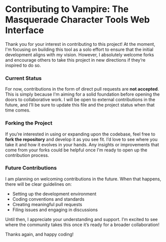 # Contributing to Vampire: The Masquerade Character Tools Web Interface

Thank you for your interest in contributing to this project! At the moment, I'm focusing on building this tool as a solo effort to ensure that the initial development aligns with my vision. However, I absolutely welcome forks and encourage others to take this project in new directions if they’re inspired to do so.

### Current Status
For now, contributions in the form of direct pull requests are **not accepted**. This is simply because I'm aiming for a solid foundation before opening the doors to collaborative work. I will be open to external contributions in the future, and I’ll be sure to update this file and the project status when that time comes.

### Forking the Project
If you’re interested in using or expanding upon the codebase, feel free to **fork the repository** and develop it as you see fit. I’d love to see where you take it and how it evolves in your hands. Any insights or improvements that come from your forks could be helpful once I'm ready to open up the contribution process.

### Future Contributions
I am planning on welcoming contributions in the future. When that happens, there will be clear guidelines on:
- Setting up the development environment
- Coding conventions and standards
- Creating meaningful pull requests
- Filing issues and engaging in discussions

Until then, I appreciate your understanding and support. I’m excited to see where the community takes this once it’s ready for a broader collaboration!

Thanks again, and happy coding!
